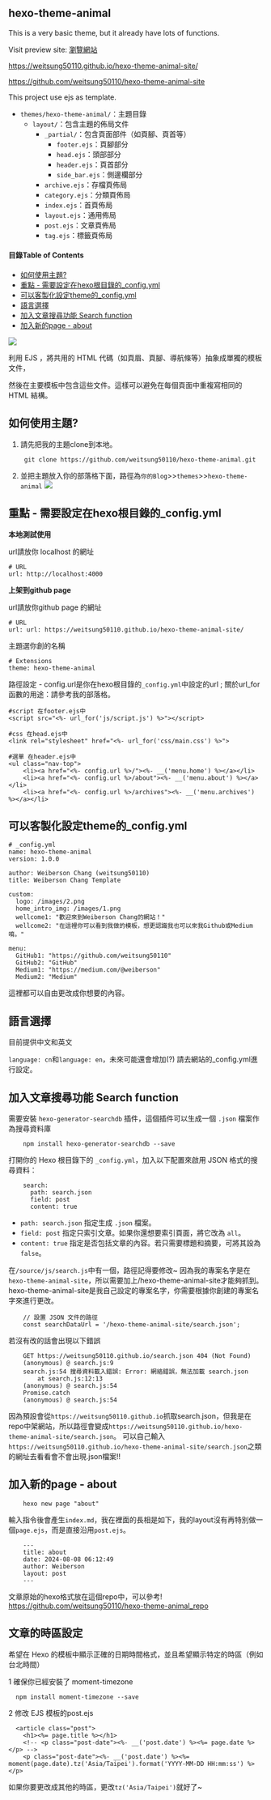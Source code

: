 ## hexo-theme-animal
This is a very basic theme, but it already have lots of functions.

Visit preview site: [瀏覽網站](https://weitsung50110.github.io/hexo-theme-animal-site/)

https://weitsung50110.github.io/hexo-theme-animal-site/

https://github.com/weitsung50110/hexo-theme-animal-site

This project use ejs as template.
- `themes/hexo-theme-animal/`：主題目錄
  - `layout/`：包含主題的佈局文件
    - `_partial/`：包含頁面部件（如頁腳、頁首等）
      - `footer.ejs`：頁腳部分
      - `head.ejs`：頭部部分
      - `header.ejs`：頁首部分
      - `side_bar.ejs`：側邊欄部分
    - `archive.ejs`：存檔頁佈局
    - `category.ejs`：分類頁佈局
    - `index.ejs`：首頁佈局
    - `layout.ejs`：通用佈局
    - `post.ejs`：文章頁佈局
    - `tag.ejs`：標籤頁佈局

#### 目錄Table of Contents
- [如何使用主題?](#如何使用主題)
- [重點 - 需要設定在hexo根目錄的_config.yml](#重點---需要設定在hexo根目錄的_configyml)
- [可以客製化設定theme的_config.yml](#可以客製化設定theme的_configyml)
- [語言選擇](#語言選擇)
- [加入文章搜尋功能 Search function](#加入文章搜尋功能-search-function)
- [加入新的page - about](#加入新的page---about)

![](https://raw.githubusercontent.com/weitsung50110/hexo-theme-animal/main/github_img/Animal3.png)

利用 EJS ，將共用的 HTML 代碼（如頁眉、頁腳、導航條等）抽象成單獨的模板文件，

然後在主要模板中包含這些文件。這樣可以避免在每個頁面中重複寫相同的 HTML 結構。

## 如何使用主題?
1. 請先把我的主題clone到本地。

        git clone https://github.com/weitsung50110/hexo-theme-animal.git

2. 並把主題放入你的部落格下面，路徑為`你的Blog`>>`themes`>>`hexo-theme-animal`
![](https://raw.githubusercontent.com/weitsung50110/hexo-theme-animal/main/github_img/a3.png)

## 重點 - 需要設定在hexo根目錄的_config.yml
**本地測試使用**

url請放你 localhost 的網址

    # URL
    url: http://localhost:4000
  
**上架到github page**

url請放你github page 的網址

    # URL
    url: url: https://weitsung50110.github.io/hexo-theme-animal-site/
    

主題選你創的名稱

    # Extensions
    theme: hexo-theme-animal

路徑設定 - config.url是你在hexo根目錄的`_config.yml`中設定的url ; 關於url_for 函數的用途：請參考我的部落格。

    #script 在footer.ejs中
    <script src="<%- url_for('js/script.js') %>"></script>

    #css 在head.ejs中
    <link rel="stylesheet" href="<%- url_for('css/main.css') %>">

    #選單 在header.ejs中
    <ul class="nav-top">
        <li><a href="<%- config.url %>/"><%- __('menu.home') %></a></li>
        <li><a href="<%- config.url %>/about"><%- __('menu.about') %></a></li>
        <li><a href="<%- config.url %>/archives"><%- __('menu.archives') %></a></li>
    
## 可以客製化設定theme的_config.yml

    # _config.yml
    name: hexo-theme-animal
    version: 1.0.0
    
    author: Weiberson Chang (weitsung50110)
    title: Weiberson Chang Template
    
    custom:
      logo: /images/2.png
      home_intro_img: /images/1.png
      wellcome1: "歡迎來到Weiberson Chang的網站！"
      wellcome2: "在這裡你可以看到我做的模板，想更認識我也可以來我Github或Medium唷。"
    
    menu:
      GitHub1: "https://github.com/weitsung50110"
      GitHub2: "GitHub"
      Medium1: "https://medium.com/@weiberson"
      Medium2: "Medium"

這裡都可以自由更改成你想要的內容。

## 語言選擇
目前提供中文和英文

`language: cn`和`language: en`，未來可能還會增加(?) 請去網站的_config.yml進行設定。

## 加入文章搜尋功能 Search function
需要安裝 `hexo-generator-searchdb` 插件，這個插件可以生成一個 `.json` 檔案作為搜尋資料庫

        npm install hexo-generator-searchdb --save

打開你的 Hexo 根目錄下的 `_config.yml`，加入以下配置來啟用 JSON 格式的搜尋資料：

        search:
          path: search.json
          field: post
          content: true

* `path: search.json` 指定生成 `.json` 檔案。
* `field: post` 指定只索引文章。如果你還想要索引頁面，將它改為 `all`。
* `content: true` 指定是否包括文章的內容。若只需要標題和摘要，可將其設為 `false`。

在`/source/js/search.js`中有一個，路徑記得要修改~ 因為我的專案名字是在`hexo-theme-animal-site`，所以需要加上/hexo-theme-animal-site才能夠抓到。<br>
hexo-theme-animal-site是我自己設定的專案名字，你需要根據你創建的專案名字來進行更改。

        // 設置 JSON 文件的路徑
        const searchDataUrl = '/hexo-theme-animal-site/search.json';

若沒有改的話會出現以下錯誤

        GET https://weitsung50110.github.io/search.json 404 (Not Found)
        (anonymous) @ search.js:9
        search.js:54 搜尋資料載入錯誤: Error: 網絡錯誤，無法加載 search.json
            at search.js:12:13
        (anonymous) @ search.js:54
        Promise.catch
        (anonymous) @ search.js:54

因為預設會從`https://weitsung50110.github.io`抓取search.json，但我是在repo中架網站，所以路徑會變成`https://weitsung50110.github.io/hexo-theme-animal-site/search.json`。
可以自己輸入`https://weitsung50110.github.io/hexo-theme-animal-site/search.json`之類的網址去看看會不會出現.json檔案!!

## 加入新的page - about

        hexo new page "about"
        
輸入指令後會產生`index.md`，我在裡面的長相是如下，我的layout沒有再特別做一個`page.ejs`，而是直接沿用`post.ejs`。

        ---
        title: about
        date: 2024-08-08 06:12:49
        author: Weiberson
        layout: post
        ---

文章原始的hexo格式放在這個repo中，可以參考!
https://github.com/weitsung50110/hexo-theme-animal_repo

## 文章的時區設定
希望在 Hexo 的模板中顯示正確的日期時間格式，並且希望顯示特定的時區（例如台北時間）

1 確保你已經安裝了 moment-timezone

      npm install moment-timezone --save

2 修改 EJS 模板的post.ejs

      <article class="post">
        <h1><%= page.title %></h1>
        <!-- <p class="post-date"><%- __('post.date') %><%= page.date %></p> -->
        <p class="post-date"><%- __('post.date') %><%= moment(page.date).tz('Asia/Taipei').format('YYYY-MM-DD HH:mm:ss') %></p>

如果你要更改成其他的時區，更改`tz('Asia/Taipei')`就好了~
